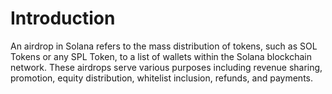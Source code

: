 # Introduction

An airdrop in Solana refers to the mass distribution of tokens, such as SOL Tokens or any SPL Token, to a list of wallets within the Solana blockchain network. These airdrops serve various purposes including revenue sharing, promotion, equity distribution, whitelist inclusion, refunds, and payments.
